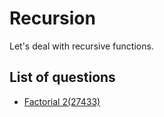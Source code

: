 Recursion
==================
Let's deal with recursive functions.

List of questions
------------------

- [Factorial 2(27433)](https://github.com/yoru4890/coding_test/blob/main/baekjoon/recursion/27433.md)
